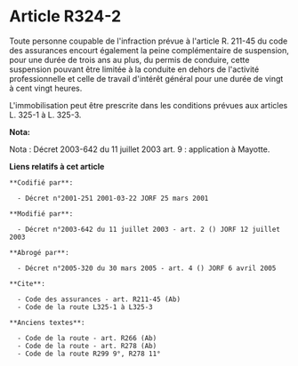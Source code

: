 # Article R324-2

Toute personne coupable de l'infraction prévue à l'article R. 211-45 du code des assurances encourt également la peine
complémentaire de suspension, pour une durée de trois ans au plus, du permis de conduire, cette suspension pouvant être
limitée à la conduite en dehors de l'activité professionnelle et celle de travail d'intérêt général pour une durée de vingt à
cent vingt heures.

L'immobilisation peut être prescrite dans les conditions prévues aux articles L. 325-1 à L. 325-3.

**Nota:**

Nota : Décret 2003-642 du 11 juillet 2003 art. 9 : application à Mayotte.

**Liens relatifs à cet article**

	**Codifié par**:

	  - Décret n°2001-251 2001-03-22 JORF 25 mars 2001

	**Modifié par**:

	  - Décret n°2003-642 du 11 juillet 2003 - art. 2 () JORF 12 juillet 2003

	**Abrogé par**:

	  - Décret n°2005-320 du 30 mars 2005 - art. 4 () JORF 6 avril 2005

	**Cite**:

	  - Code des assurances - art. R211-45 (Ab)
	  - Code de la route L325-1 à L325-3

	**Anciens textes**:

	  - Code de la route - art. R266 (Ab)
	  - Code de la route - art. R278 (Ab)
	  - Code de la route R299 9°, R278 11°

